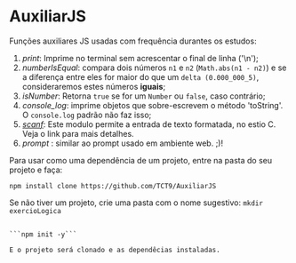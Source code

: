 # AuxiliarJS
Funções auxiliares JS usadas com frequência durantes os estudos:

1. *print*: Imprime no terminal sem acrescentar o final de linha ('\n');
2. *numberIsEqual*: compara dois números ```n1``` e ```n2``` (```Math.abs(n1 - n2)```) e se a diferença entre eles for maior do que um ```delta (0.000_000_5)```, consideraremos estes números **iguais**;
3. *isNumber*: Retorna ```true``` se for um ```Number``` ou ```false```, caso contrário;
4.  *console_log*: imprime objetos que sobre-escrevem o método 'toString'. O ```console.log``` padrão não faz isso;
5.  [*scanf*](https://www.npmjs.com/package/scanf): Este modulo permite a entrada de texto formatada, no estio C. Veja o link para mais detalhes.
6.  *prompt* : similar ao prompt usado em ambiente web. ;)!


Para usar como uma dependência de um projeto, entre na pasta do seu projeto e faça:

```npm install clone https://github.com/TCT9/AuxiliarJS```

Se não tiver um projeto, crie uma pasta com o nome sugestivo:
```mkdir exercioLogica```
```cd exercioLogica 

```npm init -y```

E o projeto será clonado e as dependêcias instaladas.
